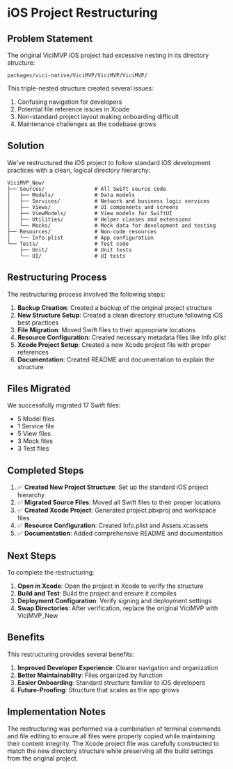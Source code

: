 # iOS Project Restructuring

## Problem Statement

The original ViciMVP iOS project had excessive nesting in its directory structure:
```
packages/vici-native/ViciMVP/ViciMVP/ViciMVP/
```

This triple-nested structure created several issues:
1. Confusing navigation for developers
2. Potential file reference issues in Xcode
3. Non-standard project layout making onboarding difficult
4. Maintenance challenges as the codebase grows

## Solution

We've restructured the iOS project to follow standard iOS development practices with a clean, logical directory hierarchy:

```
ViciMVP_New/
├── Sources/                # All Swift source code
│   ├── Models/             # Data models
│   ├── Services/           # Network and business logic services
│   ├── Views/              # UI components and screens
│   ├── ViewModels/         # View models for SwiftUI
│   ├── Utilities/          # Helper classes and extensions
│   └── Mocks/              # Mock data for development and testing
├── Resources/              # Non-code resources
│   └── Info.plist          # App configuration
└── Tests/                  # Test code
    ├── Unit/               # Unit tests
    └── UI/                 # UI tests
```

## Restructuring Process

The restructuring process involved the following steps:

1. **Backup Creation**: Created a backup of the original project structure
2. **New Structure Setup**: Created a clean directory structure following iOS best practices
3. **File Migration**: Moved Swift files to their appropriate locations
4. **Resource Configuration**: Created necessary metadata files like Info.plist
5. **Xcode Project Setup**: Created a new Xcode project file with proper references
6. **Documentation**: Created README and documentation to explain the structure

## Files Migrated

We successfully migrated 17 Swift files:

- 5 Model files
- 1 Service file
- 5 View files
- 3 Mock files
- 3 Test files

## Completed Steps

1. ✅ **Created New Project Structure**: Set up the standard iOS project hierarchy
2. ✅ **Migrated Source Files**: Moved all Swift files to their proper locations
3. ✅ **Created Xcode Project**: Generated project.pbxproj and workspace files
4. ✅ **Resource Configuration**: Created Info.plist and Assets.xcassets
5. ✅ **Documentation**: Added comprehensive README and documentation

## Next Steps

To complete the restructuring:

1. **Open in Xcode**: Open the project in Xcode to verify the structure
2. **Build and Test**: Build the project and ensure it compiles
3. **Deployment Configuration**: Verify signing and deployment settings
4. **Swap Directories**: After verification, replace the original ViciMVP with ViciMVP_New

## Benefits

This restructuring provides several benefits:

1. **Improved Developer Experience**: Clearer navigation and organization
2. **Better Maintainability**: Files organized by function
3. **Easier Onboarding**: Standard structure familiar to iOS developers
4. **Future-Proofing**: Structure that scales as the app grows

## Implementation Notes

The restructuring was performed via a combination of terminal commands and file editing to ensure all files were properly copied while maintaining their content integrity. The Xcode project file was carefully constructed to match the new directory structure while preserving all the build settings from the original project. 